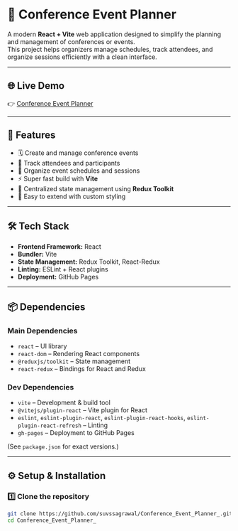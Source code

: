# 🎉 Conference Event Planner

A modern **React + Vite** web application designed to simplify the planning and management of conferences or events.  
This project helps organizers manage schedules, track attendees, and organize sessions efficiently with a clean interface.

---

## 🌐 Live Demo
👉 [Conference Event Planner](https://suvssagrawal.github.io/Conference_Event_Planner_/)

---

## 🚀 Features
- 🗓️ Create and manage conference events  
- 👥 Track attendees and participants  
- 📌 Organize event schedules and sessions  
- ⚡ Super fast build with **Vite**  
- 🔄 Centralized state management using **Redux Toolkit**  
- 🎨 Easy to extend with custom styling  

---

## 🛠️ Tech Stack
- **Frontend Framework:** React  
- **Bundler:** Vite  
- **State Management:** Redux Toolkit, React-Redux  
- **Linting:** ESLint + React plugins  
- **Deployment:** GitHub Pages  

---

## 📦 Dependencies

### Main Dependencies
- `react` – UI library  
- `react-dom` – Rendering React components  
- `@reduxjs/toolkit` – State management  
- `react-redux` – Bindings for React and Redux  

### Dev Dependencies
- `vite` – Development & build tool  
- `@vitejs/plugin-react` – Vite plugin for React  
- `eslint`, `eslint-plugin-react`, `eslint-plugin-react-hooks`, `eslint-plugin-react-refresh` – Linting  
- `gh-pages` – Deployment to GitHub Pages  

(See `package.json` for exact versions.)

---

## ⚙️ Setup & Installation

### 1️⃣ Clone the repository
```bash
git clone https://github.com/suvssagrawal/Conference_Event_Planner_.git
cd Conference_Event_Planner_
